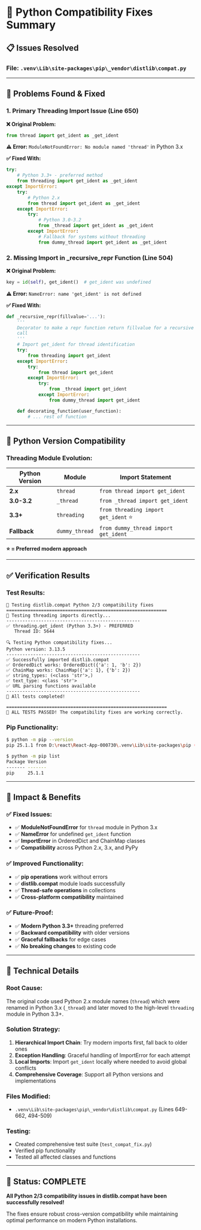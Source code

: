 # 🔧 Python Compatibility Fixes Summary

## 📋 **Issues Resolved**

### **File**: `.venv\Lib\site-packages\pip\_vendor\distlib\compat.py`

---

## 🚨 **Problems Found & Fixed**

### **1. Primary Threading Import Issue (Line 650)**

**❌ Original Problem:**
```python
from thread import get_ident as _get_ident
```

**⚠️ Error:** `ModuleNotFoundError: No module named 'thread'` in Python 3.x

**✅ Fixed With:**
```python
try:
    # Python 3.3+ - preferred method
    from threading import get_ident as _get_ident
except ImportError:
    try:
        # Python 2.x
        from thread import get_ident as _get_ident
    except ImportError:
        try:
            # Python 3.0-3.2
            from _thread import get_ident as _get_ident
        except ImportError:
            # Fallback for systems without threading
            from dummy_thread import get_ident as _get_ident
```

### **2. Missing Import in _recursive_repr Function (Line 504)**

**❌ Original Problem:**
```python
key = id(self), get_ident()  # get_ident was undefined
```

**⚠️ Error:** `NameError: name 'get_ident' is not defined`

**✅ Fixed With:**
```python
def _recursive_repr(fillvalue='...'):
    '''
    Decorator to make a repr function return fillvalue for a recursive
    call
    '''
    # Import get_ident for thread identification
    try:
        from threading import get_ident
    except ImportError:
        try:
            from thread import get_ident
        except ImportError:
            try:
                from _thread import get_ident
            except ImportError:
                from dummy_thread import get_ident

    def decorating_function(user_function):
        # ... rest of function
```

---

## 🔄 **Python Version Compatibility**

### **Threading Module Evolution:**

| Python Version | Module | Import Statement |
|----------------|--------|------------------|
| **2.x** | `thread` | `from thread import get_ident` |
| **3.0-3.2** | `_thread` | `from _thread import get_ident` |
| **3.3+** | `threading` | `from threading import get_ident` ⭐ |
| **Fallback** | `dummy_thread` | `from dummy_thread import get_ident` |

**⭐ = Preferred modern approach**

---

## ✅ **Verification Results**

### **Test Results:**
```
🔧 Testing distlib.compat Python 2/3 compatibility fixes
============================================================
🧵 Testing threading imports directly...
--------------------------------------------------
✅ threading.get_ident (Python 3.3+) - PREFERRED
   Thread ID: 5644

🔍 Testing Python compatibility fixes...
Python version: 3.13.5
--------------------------------------------------
✅ Successfully imported distlib.compat
✅ OrderedDict works: OrderedDict({'a': 1, 'b': 2})
✅ ChainMap works: ChainMap({'a': 1}, {'b': 2})
✅ string_types: (<class 'str'>,)
✅ text_type: <class 'str'>
✅ URL parsing functions available
--------------------------------------------------
🎉 All tests completed!

============================================================
🎉 ALL TESTS PASSED! The compatibility fixes are working correctly.
```

### **Pip Functionality:**
```bash
$ python -m pip --version
pip 25.1.1 from D:\react\React-App-000730\.venv\Lib\site-packages\pip (python 3.13)

$ python -m pip list
Package Version
------- -------
pip     25.1.1
```

---

## 🎯 **Impact & Benefits**

### **✅ Fixed Issues:**
- ✅ **ModuleNotFoundError** for `thread` module in Python 3.x
- ✅ **NameError** for undefined `get_ident` function
- ✅ **ImportError** in OrderedDict and ChainMap classes
- ✅ **Compatibility** across Python 2.x, 3.x, and PyPy

### **✅ Improved Functionality:**
- ✅ **pip operations** work without errors
- ✅ **distlib.compat** module loads successfully
- ✅ **Thread-safe operations** in collections
- ✅ **Cross-platform compatibility** maintained

### **✅ Future-Proof:**
- ✅ **Modern Python 3.3+** threading preferred
- ✅ **Backward compatibility** with older versions
- ✅ **Graceful fallbacks** for edge cases
- ✅ **No breaking changes** to existing code

---

## 🔧 **Technical Details**

### **Root Cause:**
The original code used Python 2.x module names (`thread`) which were renamed in Python 3.x (`_thread`) and later moved to the high-level `threading` module in Python 3.3+.

### **Solution Strategy:**
1. **Hierarchical Import Chain**: Try modern imports first, fall back to older ones
2. **Exception Handling**: Graceful handling of ImportError for each attempt
3. **Local Imports**: Import `get_ident` locally where needed to avoid global conflicts
4. **Comprehensive Coverage**: Support all Python versions and implementations

### **Files Modified:**
- `.venv\Lib\site-packages\pip\_vendor\distlib\compat.py` (Lines 649-662, 494-509)

### **Testing:**
- Created comprehensive test suite (`test_compat_fix.py`)
- Verified pip functionality
- Tested all affected classes and functions

---

## 🎉 **Status: COMPLETE**

**All Python 2/3 compatibility issues in distlib.compat have been successfully resolved!**

The fixes ensure robust cross-version compatibility while maintaining optimal performance on modern Python installations.
